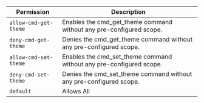 | Permission | Description |
|------|-----|
|`allow-cmd-get-theme`|Enables the cmd_get_theme command without any pre-configured scope.|
|`deny-cmd-get-theme`|Denies the cmd_get_theme command without any pre-configured scope.|
|`allow-cmd-set-theme`|Enables the cmd_set_theme command without any pre-configured scope.|
|`deny-cmd-set-theme`|Denies the cmd_set_theme command without any pre-configured scope.|
|`default`|Allows All|
